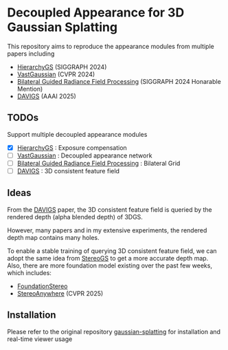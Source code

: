 # Decoupled Appearance for 3D Gaussian Splatting
This repository aims to reproduce the appearance modules from multiple papers including

* [HierarchyGS](https://repo-sam.inria.fr/fungraph/hierarchical-3d-gaussians/) (SIGGRAPH 2024)
* [VastGaussian](https://arxiv.org/pdf/2402.17427) (CVPR 2024)
* [Bilateral Guided Radiance Field Processing](https://bilarfpro.github.io/) (SIGGRAPH 2024 Honarable Mention)
* [DAVIGS](https://arxiv.org/pdf/2501.10788) (AAAI 2025)


## TODOs
Support multiple decoupled appearance modules
- [x] [HierarchyGS](https://repo-sam.inria.fr/fungraph/hierarchical-3d-gaussians/) : Exposure compensation
- [ ] [VastGaussian](https://arxiv.org/pdf/2402.17427) : Decoupled appearance network
- [ ] [Bilateral Guided Radiance Field Processing](https://bilarfpro.github.io/) : Bilateral Grid
- [ ] [DAVIGS](https://arxiv.org/pdf/2501.10788) : 3D consistent feature field

## Ideas
From the [DAVIGS](https://arxiv.org/pdf/2501.10788) paper, the 3D consistent feature field is queried by the rendered depth (alpha blended depth) of 3DGS. 

However, many papers and in my extensive experiments, the rendered depth map contains many holes. 

To enable a stable training of querying 3D consistent feature field, we can adopt the same idea from [StereoGS](https://kuis-ai.github.io/StereoGS/) to get a more accurate depth map. Also, there are more foundation model existing over the past few weeks, which includes:

* [FoundationStereo](https://nvlabs.github.io/FoundationStereo/)
* [StereoAnywhere](https://stereoanywhere.github.io/) (CVPR 2025)

## Installation
Please refer to the original repository [gaussian-splatting](https://github.com/graphdeco-inria/gaussian-splatting) for installation and real-time viewer usage